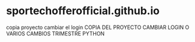 # sportechofferofficial.github.io
copia proyecto cambiar el login
 COPIA DEL PROYECTO CAMBIAR LOGIN O VARIOS CAMBIOS TRIMESTRE PYTHON
